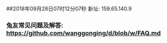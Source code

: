 ##2018年09月28日07时12分07秒 新址: 159.65.140.9
### 兔友常见问题及解答: https://github.com/wanggonging/d/blob/w/FAQ.md
